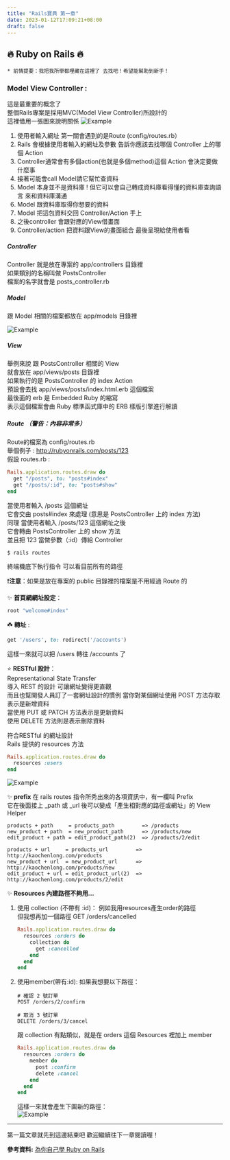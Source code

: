 ```yaml
---
title: "Rails寶典 第一章"
date: 2023-01-12T17:09:21+08:00
draft: false
---
```


## 🔥 Ruby on Rails 🔥

`* 前情提要：我把我所學都埋藏在這裡了 去找吧！希望能幫助到新手！ `

### Model View Controller :
這是最重要的概念了    
整個Rails專案是採用MVC(Model View Controller)所設計的     
這裡借用一張圖來說明關係 
![Example](images/Ex1.png)
1. 使用者輸入網址 第一關會遇到的是Route (config/routes.rb）
2. Rails 會根據使用者輸入的網址及參數 告訴你應該去找哪個 Controller 上的哪個 Action
3. Controller通常會有多個action(也就是多個method)這個 Action 會決定要做什麼事
4. 接著可能會call Model請它幫忙查資料
5. Model 本身並不是資料庫 ! 但它可以會自己轉成資料庫看得懂的資料庫查詢語言
來和資料庫溝通
6. Model 跟資料庫取得你想要的資料
7. Model 把這包資料交回 Controller/Action 手上
8. 之後controller 會跟對應的View借畫面
9. Controller/action 把資料跟View的畫面組合 最後呈現給使用者看

##### Controller
Controller 就是放在專案的 app/controllers 目錄裡      
如果類別的名稱叫做 PostsController      
檔案的名字就會是 posts_controller.rb

##### Model
跟 Model 相關的檔案都放在 app/models 目錄裡     

![Example](images/Model.png)

##### View
舉例來說 跟 PostsController 相關的 View     
就會放在 app/views/posts 目錄裡   
如果執行的是 PostsController 的 index Action      
預設會去找 app/views/posts/index.html.erb 這個檔案      
最後面的 erb 是 Embedded Ruby 的縮寫      
表示這個檔案會由 Ruby 標準函式庫中的 ERB 樣版引擎進行解讀

##### Route （警告：內容非常多）
Route的檔案為 config/routes.rb      
舉個例子 : http://rubyonrails.com/posts/123  
假設 routes.rb :
```ruby
Rails.application.routes.draw do
  get "/posts", to: "posts#index"
  get "/posts/:id", to: "posts#show"
end
``` 
當使用者輸入 /posts 這個網址    
它會交由 posts#index 來處理 (意思是 PostsController 上的 index 方法)        
同理 當使用者輸入 /posts/123 這個網址之後      
它會轉由 PostsController 上的 show 方法     
並且把 123 當做參數（:id）傳給 Controller

```
$ rails routes
```
終端機底下執行指令 可以看目前所有的路徑     

❗️**注意**：如果是放在專案的 public 目錄裡的檔案是不用經過 Route 的   

✨ **首頁網網址設定**：
```ruby
root "welcome#index"
```
☘️ **轉址** :
```ruby
get '/users', to: redirect('/accounts')
```
這樣一來就可以把 /users 轉往 /accounts 了

⭐️ **RESTful 設計**：     
Representational State Transfer     
導入 REST 的設計 可讓網址變得更直觀   
而且也幫開發人員訂了一套網址設計的慣例
當你對某個網址使用 POST 方法存取表示是新增資料    
當使用 PUT 或 PATCH 方法表示是更新資料    
使用 DELETE 方法則是表示刪除資料      

符合RESTful 的網址設計    
Rails 提供的 resources 方法   
```ruby
Rails.application.routes.draw do
  resources :users
end
```
![Example](images/Ex2.png)

✨ **prefix**
在 rails routes 指令所秀出來的各項資訊中，有一欄叫 Prefix     
它在後面接上 _path 或 _url 後可以變成「產生相對應的路徑或網址」的 View Helper   
```
products + path     = products_path         => /products
new_product + path  = new_product_path      => /products/new
edit_product + path = edit_product_path(2)  => /products/2/edit
```
```
products + url     = products_url         => http://kaochenlong.com/products
new_product + url  = new_product_url      => http://kaochenlong.com/products/new
edit_product + url = edit_product_url(2)  => http://kaochenlong.com/products/2/edit
```

✨ **Resources 內建路徑不夠用...**
1. 使用 collection (不帶有 :id)：
例如我用resources產生order的路徑    
但我想再加一個路徑 GET /orders/cancelled        
    ```ruby
    Rails.application.routes.draw do
      resources :orders do
        collection do
          get :cancelled
        end
      end
    end
    ```
2. 使用member(帶有:id):
如果我想要以下路徑：
    ```
    # 確認 2 號訂單
    POST /orders/2/confirm

    # 取消 3 號訂單
    DELETE /orders/3/cancel
    ```
    跟 collection 有點類似，就是在 orders 這個 Resources 裡加上 member
    ```ruby
    Rails.application.routes.draw do
      resources :orders do
        member do
          post :confirm
          delete :cancel
        end
      end
    end
    ```
    這樣一來就會產生下圖新的路徑：    
  ![Example](images/Ex3.png)

*****
第一篇文章就先到這邊結束吧
歡迎繼續往下一章閱讀喔！

**參考資料:**
[為你自己學 Ruby on Rails](https://railsbook.tw/chapters/11-routes)